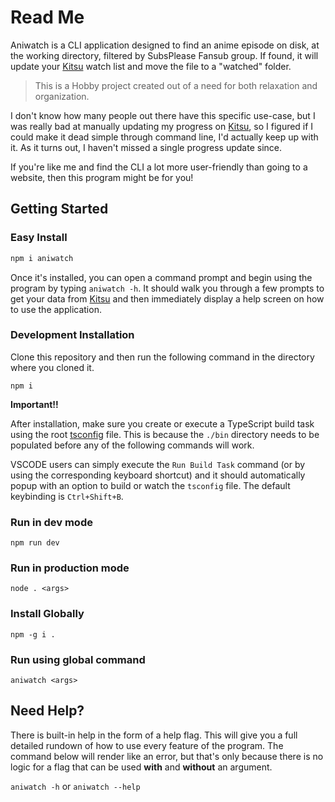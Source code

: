 # Read Me

Aniwatch is a CLI application designed to find an anime episode on disk, at the working directory, filtered by SubsPlease Fansub group. If found, it will update your [Kitsu] watch list and move the file to a "watched" folder.

> This is a Hobby project created out of a need for both relaxation and organization.

I don't know how many people out there have this specific use-case, but I was really bad at manually updating my progress on [Kitsu], so I figured if I could make it dead simple through command line, I'd actually keep up with it. As it turns out, I haven't missed a single progress update since.

If you're like me and find the CLI a lot more user-friendly than going to a website, then this program might be for you!

## Getting Started

### Easy Install

```bash
npm i aniwatch
```

Once it's installed, you can open a command prompt and begin using the program by typing `aniwatch -h`. It should walk you through a few prompts to get your data from [Kitsu] and then immediately display a help screen on how to use the application.

### Development Installation

Clone this repository and then run the following command in the directory where you cloned it.

`npm i`

**Important!!**

After installation, make sure you create or execute a TypeScript build task using the root [tsconfig](/tsconfig.json) file. This is because the `./bin` directory needs to be populated before any of the following commands will work.

VSCODE users can simply execute the `Run Build Task` command (or by using the corresponding keyboard shortcut) and it should automatically popup with an option to build or watch the `tsconfig` file. The default keybinding is `Ctrl+Shift+B`.

### Run in dev mode

`npm run dev`

### Run in production mode

`node . <args>`

### Install Globally

`npm -g i .`

### Run using global command

`aniwatch <args>`

## Need Help?

There is built-in help in the form of a help flag. This will give you a full detailed rundown of how to use every feature of the program. The command below will render like an error, but that's only because there is no logic for a flag that can be used **with** and **without** an argument.

`aniwatch -h` or `aniwatch --help`

[kitsu]: https://kitsu.io
